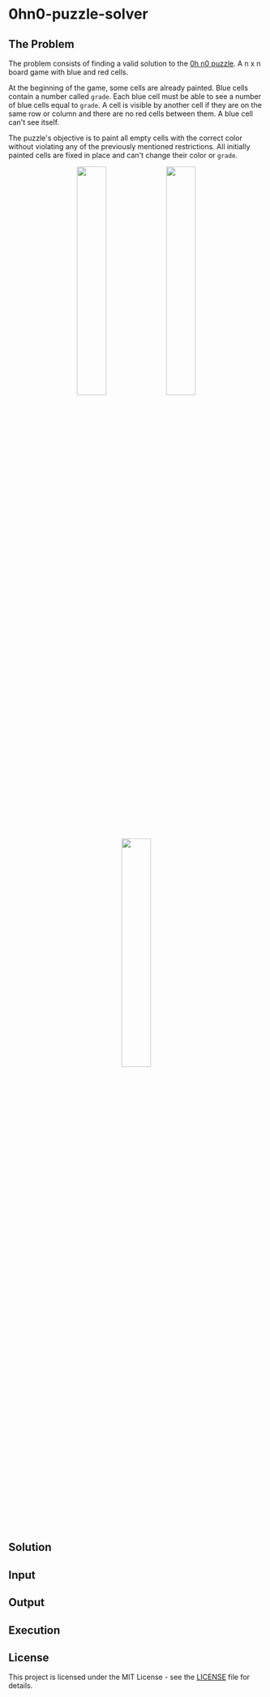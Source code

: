 # 0hn0-puzzle-solver

## The Problem

The problem consists of finding a valid solution to the [0h n0 puzzle](https://0hn0.com/). A n x n board game with blue and red cells.

At the beginning of the game, some cells are already painted. Blue cells contain a number called `grade`. Each blue cell must be able to see a number of blue cells equal to `grade`. A cell is visible by another cell if they are on the same row or column and there are no red cells between them. A blue cell can't see itself.

The puzzle's objective is to paint all empty cells with the correct color without violating any of the previously mentioned restrictions. All initially painted cells are fixed in place and can't change their color or `grade`.

<p align="center">
  <img width="34%" src=https://github.com/juansjimenez/hash-table-problem/blob/main/img/tree_example.PNG>
  <img width="34%" src=https://github.com/juansjimenez/hash-table-problem/blob/main/img/tree_example.PNG>
  <img width="34%" src=https://github.com/juansjimenez/hash-table-problem/blob/main/img/tree_example.PNG>
</p> </br>

## Solution

## Input

## Output

## Execution

## License

This project is licensed under the MIT License - see the [LICENSE](LICENSE) file for details.
